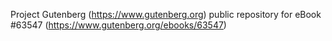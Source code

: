 Project Gutenberg (https://www.gutenberg.org) public repository for eBook #63547 (https://www.gutenberg.org/ebooks/63547)
